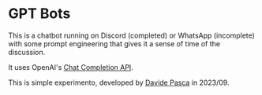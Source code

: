 # GPT Bots

This is a chatbot running on Discord (completed) or WhatsApp (incomplete) with some prompt engineering that gives it a sense of time of the discussion.

It uses OpenAI's [Chat Completion API](https://platform.openai.com/docs/api-reference/chat).

This is simple experimento, developed by [Davide Pasca](https://github.com/dpasca) in 2023/09.
